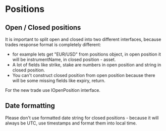 # Positions
## Open / Closed positions
It is important to split open and closed into two different interfaces, because trades response format is completely different:
* for example lets get "EUR/USD" from positions object, in open position it will be instrumentName, in closed position - asset.
* A lot of fields like strike, stake are numbers in open position and string in closed position.
* You can't construct closed position from open position because there will be some missing fields like expiry, return.

For the new trade use IOpenPosition interface.

## Date formatting
Please don't use formatted date string for closed positions - because it will always be UTC, use timestamps and format them into local time.
